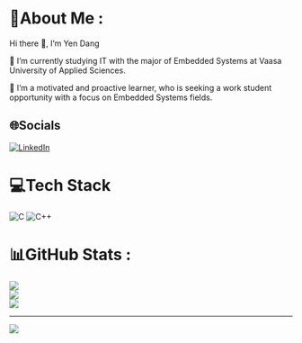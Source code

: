 # 💫About Me :
Hi there 👋, I’m Yen Dang

🌱 I’m currently studying IT with the major of Embedded Systems at Vaasa University of Applied Sciences.

🔭 I’m a motivated and proactive learner, who is seeking a work student opportunity with a focus on Embedded Systems fields.

## 🌐Socials
[![LinkedIn](https://img.shields.io/badge/LinkedIn-%230077B5.svg?logo=linkedin&logoColor=white)](https://linkedin.com/in/https://www.linkedin.com/in/yen-dang-9b398821b/) 

# 💻Tech Stack
![C](https://img.shields.io/badge/c-%2300599C.svg?style=plastic&logo=c&logoColor=white) ![C++](https://img.shields.io/badge/c++-%2300599C.svg?style=plastic&logo=c%2B%2B&logoColor=white)
# 📊GitHub Stats :
![](https://github-readme-stats.vercel.app/api?username=Yendang1206&theme=great-gatsby&hide_border=false&include_all_commits=false&count_private=false)<br/>
![](https://github-readme-streak-stats.herokuapp.com/?user=Yendang1206&theme=great-gatsby&hide_border=false)<br/>
![](https://github-readme-stats.vercel.app/api/top-langs/?username=Yendang1206&theme=great-gatsby&hide_border=false&include_all_commits=false&count_private=false&layout=compact)

---
[![](https://visitcount.itsvg.in/api?id=Yendang1206&icon=4&color=1)](https://visitcount.itsvg.in)
